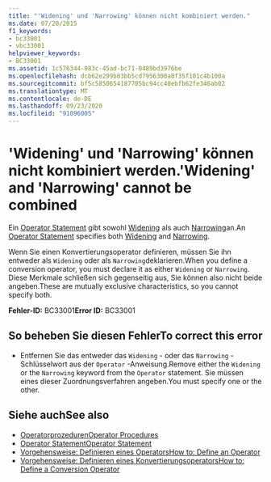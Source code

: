 ```yaml
---
title: "'Widening' und 'Narrowing' können nicht kombiniert werden."
ms.date: 07/20/2015
f1_keywords:
- bc33001
- vbc33001
helpviewer_keywords:
- BC33001
ms.assetid: 1c576344-083c-45ad-bc71-0489bd3976be
ms.openlocfilehash: dcb62e299b83bb5cd7956300a0f35f101c4b100a
ms.sourcegitcommit: bf5c5850654187705bc94cc40ebfb62fe346ab02
ms.translationtype: MT
ms.contentlocale: de-DE
ms.lasthandoff: 09/23/2020
ms.locfileid: "91096005"
---
```

# <a name="widening-and-narrowing-cannot-be-combined"></a><span data-ttu-id="4e7af-102">'Widening' und 'Narrowing' können nicht kombiniert werden.</span><span class="sxs-lookup"><span data-stu-id="4e7af-102">'Widening' and 'Narrowing' cannot be combined</span></span>

<span data-ttu-id="4e7af-103">Ein [Operator Statement](../language-reference/statements/operator-statement.md) gibt sowohl [Widening](../language-reference/modifiers/widening.md) als auch [Narrowing](../language-reference/modifiers/narrowing.md)an.</span><span class="sxs-lookup"><span data-stu-id="4e7af-103">An [Operator Statement](../language-reference/statements/operator-statement.md) specifies both [Widening](../language-reference/modifiers/widening.md) and [Narrowing](../language-reference/modifiers/narrowing.md).</span></span>  
  
 <span data-ttu-id="4e7af-104">Wenn Sie einen Konvertierungsoperator definieren, müssen Sie ihn entweder als `Widening` oder als `Narrowing`deklarieren.</span><span class="sxs-lookup"><span data-stu-id="4e7af-104">When you define a conversion operator, you must declare it as either `Widening` or `Narrowing`.</span></span> <span data-ttu-id="4e7af-105">Diese Merkmale schließen sich gegenseitig aus, Sie können also nicht beide angeben.</span><span class="sxs-lookup"><span data-stu-id="4e7af-105">These are mutually exclusive characteristics, so you cannot specify both.</span></span>  
  
 <span data-ttu-id="4e7af-106">**Fehler-ID:** BC33001</span><span class="sxs-lookup"><span data-stu-id="4e7af-106">**Error ID:** BC33001</span></span>  
  
## <a name="to-correct-this-error"></a><span data-ttu-id="4e7af-107">So beheben Sie diesen Fehler</span><span class="sxs-lookup"><span data-stu-id="4e7af-107">To correct this error</span></span>  
  
- <span data-ttu-id="4e7af-108">Entfernen Sie das entweder das `Widening` - oder das `Narrowing` -Schlüsselwort aus der `Operator` -Anweisung.</span><span class="sxs-lookup"><span data-stu-id="4e7af-108">Remove either the `Widening` or the `Narrowing` keyword from the `Operator` statement.</span></span> <span data-ttu-id="4e7af-109">Sie müssen eines dieser Zuordnungsverfahren angeben.</span><span class="sxs-lookup"><span data-stu-id="4e7af-109">You must specify one or the other.</span></span>  
  
## <a name="see-also"></a><span data-ttu-id="4e7af-110">Siehe auch</span><span class="sxs-lookup"><span data-stu-id="4e7af-110">See also</span></span>

- [<span data-ttu-id="4e7af-111">Operatorprozeduren</span><span class="sxs-lookup"><span data-stu-id="4e7af-111">Operator Procedures</span></span>](../programming-guide/language-features/procedures/operator-procedures.md)
- [<span data-ttu-id="4e7af-112">Operator Statement</span><span class="sxs-lookup"><span data-stu-id="4e7af-112">Operator Statement</span></span>](../language-reference/statements/operator-statement.md)
- [<span data-ttu-id="4e7af-113">Vorgehensweise: Definieren eines Operators</span><span class="sxs-lookup"><span data-stu-id="4e7af-113">How to: Define an Operator</span></span>](../programming-guide/language-features/procedures/how-to-define-an-operator.md)
- [<span data-ttu-id="4e7af-114">Vorgehensweise: Definieren eines Konvertierungsoperators</span><span class="sxs-lookup"><span data-stu-id="4e7af-114">How to: Define a Conversion Operator</span></span>](../programming-guide/language-features/procedures/how-to-define-a-conversion-operator.md)
